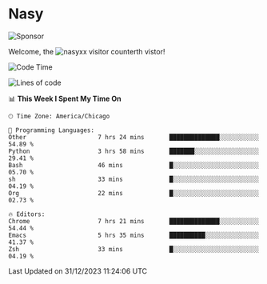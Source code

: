 # Nasy

<!--
<p align="center">
<img height="200" src="https://github-readme-stats.vercel.app/api?username=nasyxx&count_private=true&show_icons=true&theme=dracula&include_all_commits=true"/>
<img height="200" src="https://github-readme-stats.vercel.app/api/top-langs/?username=nasyxx&theme=dracula&hide=html,jupyter+notebook&count_private=true&show_icons=true"/>
</p>

  
----------------
-->

![Sponsor](https://img.shields.io/static/v1.svg?label=Sponsor&message=%E2%9D%A4&logo=GitHub&style=flat&color=pink)
 
Welcome, the ![nasyxx visitor counter](https://count.getloli.com/get/@nasyxx?theme=rule34)th vistor!
 
<!--START_SECTION:waka-->
![Code Time](http://img.shields.io/badge/Code%20Time-4%2C173%20hrs%2046%20mins-blue)

![Lines of code](https://img.shields.io/badge/From%20Hello%20World%20I%27ve%20Written-6.3%20million%20lines%20of%20code-blue)

📊 **This Week I Spent My Time On** 

```text
🕑︎ Time Zone: America/Chicago

💬 Programming Languages: 
Other                    7 hrs 24 mins       ██████████████░░░░░░░░░░░   54.89 % 
Python                   3 hrs 58 mins       ███████░░░░░░░░░░░░░░░░░░   29.41 % 
Bash                     46 mins             █░░░░░░░░░░░░░░░░░░░░░░░░   05.70 % 
sh                       33 mins             █░░░░░░░░░░░░░░░░░░░░░░░░   04.19 % 
Org                      22 mins             █░░░░░░░░░░░░░░░░░░░░░░░░   02.73 % 

🔥 Editors: 
Chrome                   7 hrs 21 mins       ██████████████░░░░░░░░░░░   54.44 % 
Emacs                    5 hrs 35 mins       ██████████░░░░░░░░░░░░░░░   41.37 % 
Zsh                      33 mins             █░░░░░░░░░░░░░░░░░░░░░░░░   04.19 % 
```


 Last Updated on 31/12/2023 11:24:06 UTC
<!--END_SECTION:waka-->

<!-- ![visitors](https://visitor-badge.laobi.icu/badge?page_id=nasyxx.nasyxx) -->
